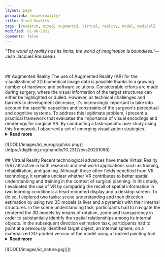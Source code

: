 ```yaml
---
layout: page
permalink: /mixedreality/
title: Mixed Reality
tags: [research, mixed, augmented, virtual, reality, model, medical]
modified: 01-06-2021
comments: false
---
```


_"The world of reality has its limits; the world of imagination is boundless."_--Jean Jacques Rousseau

<br/>
<br/>
## Augmented Reality
The use of Augmented Reality (AR) for the visualization of 3D biomedical image data is possible thanks to a growing number of hardware and software solutions. 
Considerable efforts are made during surgery, where the visual information of the target structures can either be highlighted or dulled. 
However, as technical challenges and barriers to development decrease, it's increasingly important to take into account the specific capacities and constraints of the surgeon's perceptual and cognitive systems. 
To address this legitimate problem, I present a practical framework that evaluates the importance of visual encodings and renderings for surgical AR. 
By conducting a task-specific user study using this framework, I observed a set of emerging visualization strategies. 
<details><summary><b>Read more</b></summary>
<p>
The given task was to make the kidney boundary visually salient and make the tumor and calyx distinguishable. 
After having recruited 23 participants from both the medical and the translational srugical fields, I found two preferred presets to tackle this task. 
With both presets, the usage of color, depth, and opacity improved the display of the organ bounds while contrasting the tumor and calyx. 
19 participants successfully completed the task using the modular and evaluative framework. 
Their preference was to either find a good preset where the organ bounds were visible then adjust the color of target objects or vice versa. 
In addition to allowing the identification of the effective visualization that best fits the task requirements, the modularity of the framework allows for the exchange of the target model for augmentation. 
The results allowed for rapid evaluation prior to deployment of a surgical AR solution.
</p>
</details>
<br/>
[![DOI](/images/id_eurographics.png)](https://diglib.eg.org/handle/10.2312/evs20201066)

<br/>
<br/>
## Virtual Reality
Recent technological advances have made Virtual Reality (VR) attractive in both research and real world applications such as training, rehabilitation, and gaming.
Although these other fields benefited from VR technology, it remains unclear whether VR contributes to better spatial understanding and training in the context of surgical planning. In this study, I evaluated the use of VR by comparing the recall of spatial information in two learning conditions: a head-mounted display and a desktop screen. To do so, I explored two tasks: scene understanding and then direction estimation by using two 3D models (a liver and a pyramid) with their internal structures. 
In the scene understanding task, participants had to navigate the rendered the 3D models by means of rotation, zoom and transparency in order to substantially identify the spatial relationships among its internal objects. 
In the subsequent direction estimation task, participants had to point at a previously identified target object, an internal sphere, on a materialized 3D-printed version of the model using a tracked pointing tool. 
<details><summary><b>Read more</b></summary>
<p>
Results showed that the learning condition did not influence participants’ memory and confidence ratings of the models. 
In contrast, the model type, that is, whether the model to be recalled was a liver or a pyramid significantly affected participants’ memory about the internal structure of the model. 
Furthermore, localizing the internal position of the target sphere was also unaffected by participants' previous experience of the model.
Overall, results provide novel insights on the use of VR in a surgical planning scenario and have paramount implications in medical learning by shedding light on the mental model we make to recall spatial structures.
</p>
</details>
<br/>
[![DOI](/images/id_nature.jpg)]()
